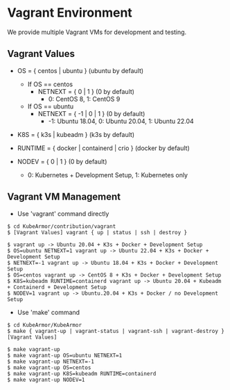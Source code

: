 # Vagrant Environment

We provide multiple Vagrant VMs for development and testing.

## Vagrant Values

- OS = { centos | ubuntu } (ubuntu by default)
    - If OS == centos
        - NETNEXT = { 0 | 1 } (0 by default)
            - 0: CentOS 8, 1: CentOS 9
    - If OS == ubuntu
        - NETNEXT = { -1 | 0 | 1 } (0 by default)
            - -1: Ubuntu 18.04, 0: Ubuntu 20.04, 1: Ubuntu 22.04

- K8S = { k3s | kubeadm } (k3s by default)

- RUNTIME = { docker | containerd | crio } (docker by default)

- NODEV = { 0 | 1 } (0 by default)
    - 0: Kubernetes + Development Setup, 1: Kubernetes only

## Vagrant VM Management

- Use 'vagrant' command directly

```
$ cd KubeArmor/contribution/vagrant
$ [Vagrant Values] vagrant { up | status | ssh | destroy }
```

```
$ vagrant up -> Ubuntu 20.04 + K3s + Docker + Development Setup
$ OS=ubuntu NETNEXT=1 vagrant up -> Ubuntu 22.04 + K3s + Docker + Development Setup
$ NETNEXT=-1 vagrant up -> Ubuntu 18.04 + K3s + Docker + Development Setup
$ OS=centos vagrant up -> CentOS 8 + K3s + Docker + Development Setup
$ K8S=kubeadm RUNTIME=containerd vagrant up -> Ubuntu 20.04 + Kubeadm + Containerd + Development Setup
$ NODEV=1 vagrant up -> Ubuntu.20.04 + K3s + Docker / no Development Setup
```

- Use 'make' command

```
$ cd KubeArmor/KubeArmor
$ make { vagrant-up | vagrant-status | vagrant-ssh | vagrant-destroy } [Vagrant Values]
```

```
$ make vagrant-up
$ make vagrant-up OS=ubuntu NETNEXT=1
$ make vagrant-up NETNEXT=-1
$ make vagrant-up OS=centos
$ make vagrant-up K8S=kubeadm RUNTIME=containerd
$ make vagrant-up NODEV=1
```
